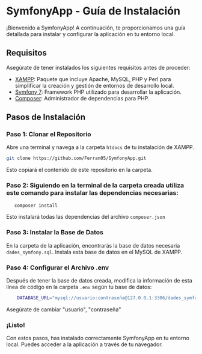 # SymfonyApp - Guía de Instalación

¡Bienvenido a SymfonyApp! A continuación, te proporcionamos una guía detallada para instalar y configurar la aplicación en tu entorno local.

## Requisitos

Asegúrate de tener instalados los siguientes requisitos antes de proceder:

- [XAMPP](https://www.apachefriends.org/es/index.html): Paquete que incluye Apache, MySQL, PHP y Perl para simplificar la creación y gestión de entornos de desarrollo local.
- [Symfony 7](https://symfony.com/download): Framework PHP utilizado para desarrollar la aplicación.
- [Composer](https://getcomposer.org/download/): Administrador de dependencias para PHP.

## Pasos de Instalación

### Paso 1: Clonar el Repositorio

Abre una terminal y navega a la carpeta `htdocs` de tu instalación de XAMPP.

```bash
git clone https://github.com/Ferran05/SymfonyApp.git
```
   Esto copiará el contenido de este repositorio en la carpeta.

### Paso 2: Siguiendo en la terminal de la carpeta creada utiliza este comando para instalar las dependencias necesarias:
```bash
   composer install
```
   Esto instalará todas las dependencias del archivo `composer.json`

### Paso 3: Instalar la Base de Datos
En la carpeta de la aplicación, encontrarás la base de datos necesaria `dades_symfony.sql`. Instala esta base de datos en el MySQL de XAMPP.

### Paso 4: Configurar el Archivo .env
Después de tener la base de datos creada, modifica la información de esta línea de código en la carpeta `.env` según tu base de datos:
```bash
    DATABASE_URL="mysql://usuario:contraseña@127.0.0.1:3306/dades_symfony?serverVersion=8.0.32&charset=utf8mb4"
```
   Asegúrate de cambiar "usuario", "contraseña"

### ¡Listo!
Con estos pasos, has instalado correctamente SymfonyApp en tu entorno local. Puedes acceder a la aplicación a través de tu navegador.


